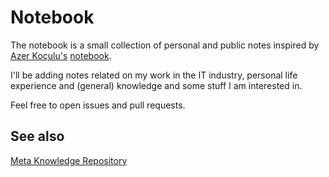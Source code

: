 # Notebook

The notebook is a small collection of personal and public notes inspired by
[Azer Koçulu's](https://github.com/azer) [notebook](https://github.com/azer/notebook).

I'll be adding notes related on my work in the IT industry, personal life experience
and (general) knowledge and some stuff I am interested in.

Feel free to open issues and pull requests.

## See also

[Meta Knowledge Repository](https://github.com/RichardLitt/meta-knowledge)
